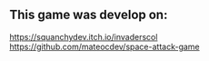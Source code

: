 ## This game was develop on:

https://squanchydev.itch.io/invaderscol
https://github.com/mateocdev/space-attack-game
